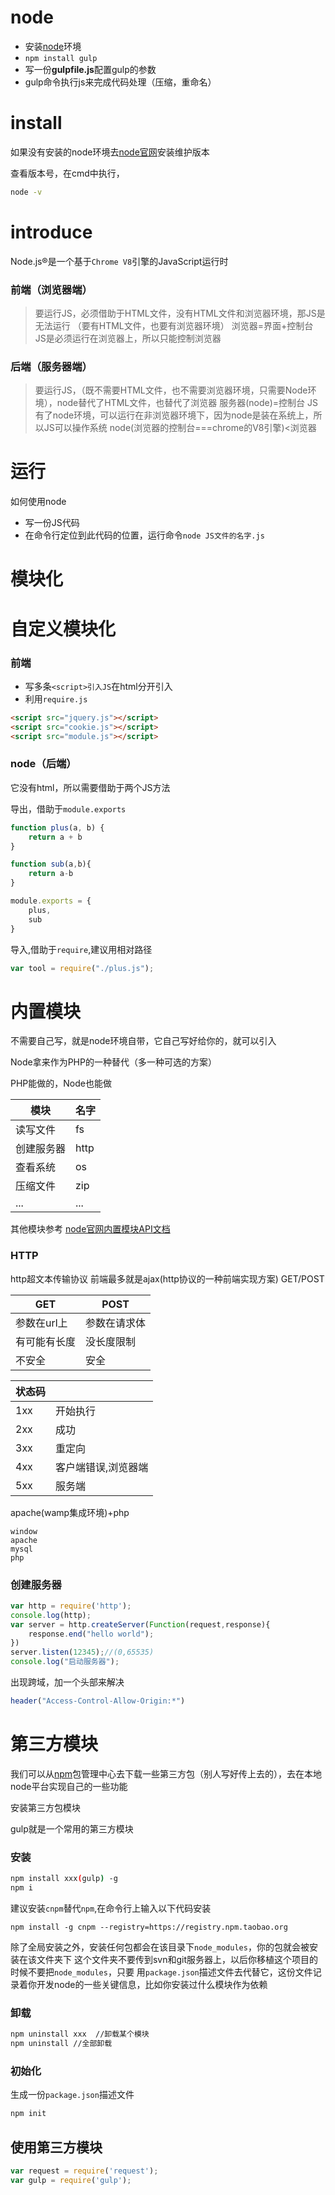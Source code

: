 # node

- 安装[node](https://nodejs.org/zh-cn/)环境
- `npm install gulp`
- 写一份**gulpfile.js**配置gulp的参数
- gulp命令执行js来完成代码处理（压缩，重命名）


# install

如果没有安装的node环境去[node官网](https://nodejs.org/zh-cn/)安装维护版本

查看版本号，在cmd中执行，

```bash
node -v
```

# introduce

Node.js®是一个基于`Chrome V8`引擎的JavaScript运行时

### 前端（浏览器端）

> 要运行JS，必须借助于HTML文件，没有HTML文件和浏览器环境，那JS是无法运行     （要有HTML文件，也要有浏览器环境）
> 浏览器=界面+控制台
> JS是必须运行在浏览器上，所以只能控制浏览器


### 后端（服务器端）

> 要运行JS，（既不需要HTML文件，也不需要浏览器环境，只需要Node环境），node替代了HTML文件，也替代了浏览器
> 服务器(node)=控制台
> JS有了node环境，可以运行在非浏览器环境下，因为node是装在系统上，所以JS可以操作系统
node(浏览器的控制台===chrome的V8引擎)<浏览器

# 运行

如何使用node

- 写一份JS代码
- 在命令行定位到此代码的位置，运行命令`node JS文件的名字.js`


# 模块化


# 自定义模块化

### 前端

- 写多条`<script>引入JS`在html分开引入
- 利用`require.js`
```html
<script src="jquery.js"></script>
<script src="cookie.js"></script>
<script src="module.js"></script>
```

### node（后端）

它没有html，所以需要借助于两个JS方法

导出，借助于`module.exports`
```js
function plus(a, b) {
	return a + b
}

function sub(a,b){
	return a-b
}

module.exports = {
	plus,
	sub
}
```

导入,借助于`require`,建议用相对路径
```js
var tool = require("./plus.js");
```

# 内置模块

不需要自己写，就是node环境自带，它自己写好给你的，就可以引入

Node拿来作为PHP的一种替代（多一种可选的方案）

PHP能做的，Node也能做


|模块|名字|
|-|-|
|读写文件|fs|
|创建服务器|http|
|查看系统|os|
|压缩文件|zip|
|...|...|

其他模块参考 [node官网内置模块API文档](https://nodejs.org/dist/latest-v8.x/docs/api/)

### HTTP

http超文本传输协议
前端最多就是ajax(http协议的一种前端实现方案)  GET/POST


|GET|POST|
|-|-|
|参数在url上|参数在请求体|
|有可能有长度|没长度限制|
|不安全|安全|


|状态码||
|-|-|
|1xx|开始执行|
|2xx|成功|
|3xx|重定向|
|4xx|客户端错误,浏览器端|
|5xx|服务端|

apache(wamp集成环境)+php

```
window
apache
mysql
php
```

### 创建服务器

```js
var http = require('http');
console.log(http);
var server = http.createServer(Function(request,response){
	response.end("hello world");
})
server.listen(12345);//(0,65535)
console.log("启动服务器");
```
出现跨域，加一个头部来解决
```php
header("Access-Control-Allow-Origin:*")
```

# 第三方模块

我们可以从[npm](https://www.npmjs.com/)包管理中心去下载一些第三方包（别人写好传上去的），去在本地node平台实现自己的一些功能

安装第三方包模块

gulp就是一个常用的第三方模块

### 安装

```bash
npm install xxx(gulp) -g
npm i
```

建议安装`cnpm`替代`npm`,在命令行上输入以下代码安装
```
npm install -g cnpm --registry=https://registry.npm.taobao.org
```

除了全局安装之外，安装任何包都会在该目录下`node_modules`，你的包就会被安装在该文件夹下
这个文件夹不要传到svn和git服务器上，以后你移植这个项目的时候不要把`node_modules`，只要
用`package.json`描述文件去代替它，这份文件记录着你开发node的一些关键信息，比如你安装过什么模块作为依赖


### 卸载

```bash
npm uninstall xxx  //卸载某个模块
npm uninstall //全部卸载
```

### 初始化

生成一份`package.json`描述文件
```bash
npm init
```

## 使用第三方模块

```js
var request = require('request');
var gulp = require('gulp');
```